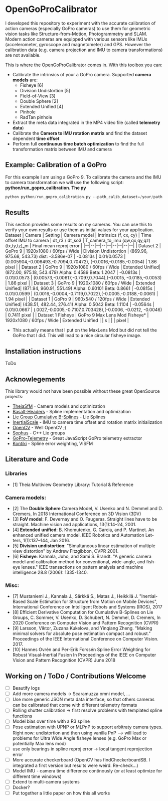# OpenGoProCalibrator
I developed this repository to experiment with the accurate calibration of action cameras (especially GoPro cameras) to use them for geometric vision tasks like Structure-from-Motion, Photogrammetry and SLAM. Modern action cameras are equipped with various sensors like IMUs (accelerometer, gyroscope and magnetometer) and GPS. However the calibration data (e.g. camera projection and IMU to camera transformations) are not available.

This is where the OpenGoProCalibrator comes in. With this toolbox you can:
* Calibrate the intrinsics of your a GoPro camera. Supported **camera models** are:
  * Fisheye [6]
  * Division Undistortion [5]
  * Field-of-View [3]
  * Double Sphere [2]
  * Extended Unified [4]
  * Pinhole
  * RadTan pinhole
* Extract the meta data integrated in the MP4 video file (called **telemetry data**)
* Calibrate the **Camera to IMU rotation matrix** and find the dataset dependent **time offset**
* Perform full **continuous time batch optimization** to find the full transformation matrix between IMU and camera

## Example: Calibration of a GoPro
For this example I am using a GoPro 9. To calibrate the camera and the IMU to camera transformation we will use the following script: **python/run_gopro_calibration.
The py**
```Python
python python/run_gopro_calibration.py --path_calib_dataset=/your/path --checker_size_m=0.022 --image_downsample_factor=1 --camera_model=DIVISION_UNDISTORTION
```

## Results
This section provides some results on my cameras. You can use this to verify your own results or use them as initial values for your application.
Dataset | Camera | Setting | Camera model | Intrinsics (f, cx, cy) | Time offset IMU to camera | dt_r3 / dt_so3 | T_camera_to_imu (qw,qx,qy,qz) (tx,ty,tz)_m | Final mean reproj error |
|--|--|--|--|--|--|--|--|--|
| Dataset 2 | GoPro 9 | 1920x1080 / 60fps / Wide | Division Undistortion | (869.96, 975.68, 543.73) dist: -3.586e-07 | -0.0813s | 0.01/0.0573 | (0.005904,-0.006493,-0.7094,0.70472), (-0.0016,-0.0185,-0.0054) | 1.86 pixel |
| Dataset 2 | GoPro 9 | 1920x1080 / 60fps / Wide | Extended Unified| (872.00, 975.18, 543.479) Alpha: 0.4589 Beta: 1.2047  | -0.0813s | 0.01/0.0573 | (0.00573,-0.00617,-0.7097,0.7044),(-0.0015, -0.0185,-0.0053) | 1.86 pixel |
| Dataset 3 | GoPro 9 | 1920x1080 / 60fps / Wide | Extended Unified| (871.94, 960.91, 551.49) Alpha: 0.60101 Beta: 0.8661  | -0.0815s | 0.01/0.0599 | (0.0016,-0.0004,-0.7119,0.7022),(-0.0005,-0.0188,-0.0061) | 1.94 pixel |
| Dataset 1 | GoPro 9 | 960x540 / 120fps / Wide | Extended Unified| (438.51, 482.44, 276.41) Alpha: 0.5042 Beta: 1.1104  | -0.0564s | 0.01/0.0667 | (.0027,-0.0005,-0.7107,0.703428),(-0.0006, -0.0212,  -0.0046) | 0.7411 pixel |
| Dataset 1 Fisheye | GoPro 9 Max Lens Mod Fisheye* | 1920x1080 / 60fps / Wide | Extended Unified |   | s | | | pixel |

* This actually means that I put on the MaxLens Mod but did not tell the GoPro that I did. This will lead to a nice circular fisheye image.

## Installation instructions
ToDo



## Acknowlegements
This library would not have been possible without these great OpenSource projects:
* [TheiaSfM](http://theia-sfm.org) - Camera models and optimization
* [Basalt-Headers]() - Spline implementation and optimization
* [Lie Group Cumulative B-Splines](https://gitlab.com/tum-vision/lie-spline-experiments) - Lie Splines
* [InertialScale](https://github.com/jannemus/InertialScale) - IMU to camera time offset and rotation matrix initialization
* [OpenCV](https://opencv.org/) - Well OpenCV ;)
* [Sophus](https://github.com/strasdat/Sophus) - C++ Lie groups
* [GoPro-Telemetry](https://github.com/JuanIrache/gopro-telemetry) - Great JavaScript GoPro telemetry extractor
* [Kontiki](https://github.com/hovren/kontiki) - Spline error weighting, VISFM
## Literature and Code
### Libraries
   * [1] Theia Multiview Geometry Library: Tutorial & Reference
### Camera models:
   * [2] The **Double Sphere** Camera Model, V. Usenko and N. Demmel and D. Cremers, In 2018 International Conference on 3D Vision (3DV)
   * [3] **FoV model**: F. Devernay and O. Faugeras. Straight lines have to be
straight. Machine vision and applications, 13(1):14–24, 2001.
   * [4] **Extended unified**: B. Khomutenko, G. Garcia, and P. Martinet. An enhanced
unified camera model. IEEE Robotics and Automation Let-
ters, 1(1):137–144, Jan 2016.
   * [5] **Division undistortion**: "Simultaneous linear estimation of multiple view distortion" by Andrew Fitzgibbon, CVPR 2001.
   * [6] **Fisheye**: Kannala, Juho, and Sami S. Brandt. "A generic camera model and calibration method for conventional, wide-angle, and fish-eye lenses." IEEE transactions on pattern analysis and machine intelligence 28.8 (2006): 1335-1340.
### Misc:
   * [7] Mustaniemi J., Kannala J., Särkkä S., Matas J., Heikkilä J. "Inertial-Based Scale Estimation for Structure from Motion on Mobile Devices", International Conference on Intelligent Robots and Systems (IROS), 2017
   * [8] Efficient Derivative Computation for Cumulative B-Splines on Lie Groups, C. Sommer, V. Usenko, D. Schubert, N. Demmel, D. Cremers, In 2020 Conference on Computer Vision and Pattern Recognition (CVPR) 
   * [9] Larsson, Viktor, Zuzana Kukelova, and Yinqiang Zheng. "Making minimal solvers for absolute pose estimation compact and robust." Proceedings of the IEEE International Conference on Computer Vision. 2017.
   * [10] Hannes Ovrén and Per-Erik Forssén Spline Error Weighting for Robust Visual-Inertial Fusion In Proceedings of the IEEE on Computer Vision and Pattern Recognition (CVPR) June 2018




## Working on / ToDo / Contributions Welcome
* [ ] Beautify logs
* [ ] Add more camera models -> Scaramuzza omni model, ...
* [ ] Use more generic JSON meta data interface, so that others cameras can be calibrated that come with different telemetry formats
* [ ] Rolling shutter calibration -> first resolve problems with templated spline functions
* [ ] Model bias over time with a R3 spline
* [ ] Pose estimation with UPNP or MLPnP to support arbitraty camera types. Right now: undistortion and then using vanilla PnP --> will lead to problems for Ultra Wide Angle fisheye lenses (e.g. GoPro Max or potentially Max lens mod)
* [ ] use only bearings in spline reproj error -> local tangent reprojection error
* [ ] More accurate checkerboard (OpenCV has findCheckerboardSB. I integrated a first version but results were weird. Re-check...)
* [ ] Model IMU - camera time difference continously (or at least optimize for different time windows)
* [ ] Extend to multi-camera systems
* [ ] Docker?
* [ ] Put together a little paper on how this all works
